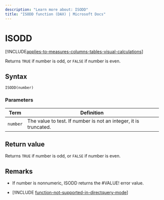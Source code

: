 ```yaml
---
description: "Learn more about: ISODD"
title: "ISODD function (DAX) | Microsoft Docs"
---
```

# ISODD

[!INCLUDE[applies-to-measures-columns-tables-visual-calculations](includes/applies-to-measures-columns-tables-visual-calculations.md)]

Returns `TRUE` if number is odd, or `FALSE` if number is even.  
  
## Syntax  
  
```dax
ISODD(number)  
```
  
### Parameters  
  
|Term|Definition|  
|--------|--------------|  
|`number`|The value to test. If number is not an integer, it is truncated.|  
  
## Return value

Returns `TRUE` if number is odd, or `FALSE` if number is even.  
  
## Remarks

- If number is nonnumeric, ISODD returns the #VALUE! error value.  

- [!INCLUDE [function-not-supported-in-directquery-mode](includes/function-not-supported-in-directquery-mode.md)]
